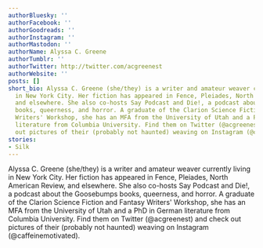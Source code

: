 ```yaml
---
authorBluesky: ''
authorFacebook: ''
authorGoodreads: ''
authorInstagram: ''
authorMastodon: ''
authorName: Alyssa C. Greene
authorTumblr: ''
authorTwitter: http://twitter.com/acgreenest
authorWebsite: ''
posts: []
short_bio: Alyssa C. Greene (she/they) is a writer and amateur weaver currently living
  in New York City. Her fiction has appeared in Fence, Pleiades, North American Review,
  and elsewhere. She also co-hosts Say Podcast and Die!, a podcast about the Goosebumps
  books, queerness, and horror. A graduate of the Clarion Science Fiction and Fantasy
  Writers' Workshop, she has an MFA from the University of Utah and a PhD in German
  literature from Columbia University. Find them on Twitter (@acgreenest) and check
  out pictures of their (probably not haunted) weaving on Instagram (@caffeinemotivated).
stories:
- Silk
---
```


Alyssa C. Greene (she/they) is a writer and amateur weaver currently living in New York City. Her fiction has appeared in Fence, Pleiades, North American Review, and elsewhere. She also co-hosts Say Podcast and Die!, a podcast about the Goosebumps books, queerness, and horror. A graduate of the Clarion Science Fiction and Fantasy Writers' Workshop, she has an MFA from the University of Utah and a PhD in German literature from Columbia University. Find them on Twitter (@acgreenest) and check out pictures of their (probably not haunted) weaving on Instagram (@caffeinemotivated).